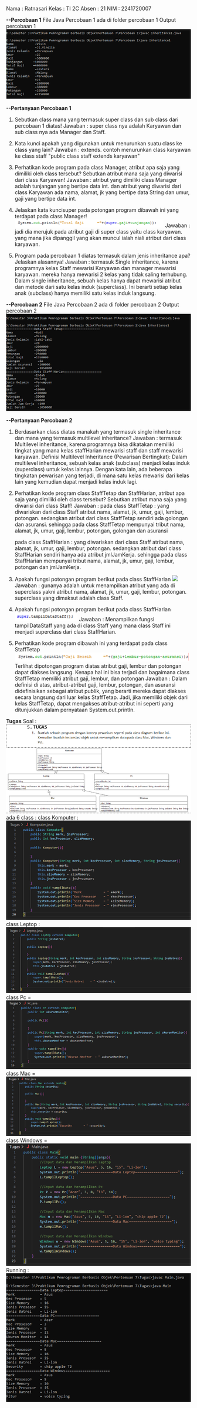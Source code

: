 Nama : Ratnasari
Kelas : TI 2C
Absen : 21
NIM : 2241720007

**--Percobaan 1**
File Java Percobaan 1 ada di folder percobaan 1
Output percobaan 1
<img src="output percobaan1.PNG">

**--Pertanyaan Percobaan 1**

1. Sebutkan class mana yang termasuk super class dan sub class dari percobaan 1 diatas!
   Jawaban : super class nya adalah Karyawan dan sub class nya ada Manager dan Staff.

2. Kata kunci apakah yang digunakan untuk menurunkan suatu class ke class yang lain?
   Jawaban : extends. contoh menurunkan class karyawan ke class staff "public class staff extends karyawan"

3. Perhatikan kode program pada class Manager, atribut apa saja yang dimiliki oleh class tersebut? Sebutkan atribut mana saja yang diwarisi dari class Karyawan!
   Jawaban : atribut yang dimiliki class Manager adalah tunjangan yang bertipe data int. dan atribut yang diwarisi dari class Karyawan ada nama, alamat, jk yang bertipe data String dan umur, gaji yang bertipe data int.

4. Jelaskan kata kuncisuper pada potongan program dibawah ini yang terdapat pada class Manager!
   <img src="soal pp1_4.PNG">
   Jawaban : jadi dia merujuk pada atribut gaji di super class yaitu class karyawan. yang mana jika dipanggil yang akan muncul ialah niali atribut dari class karyawan.

5. Program pada percobaan 1 diatas termasuk dalam jenis inheritance apa? Jelaskan alasannya!
   Jawaban :
   termasuk Single inheritance, karena programnya kelas Staff mewarisi Karyawan dan manager mewarisi karyawan. mereka hanya mewarisi 2 kelas yang tidak saling terhubung.
   Dalam single inheritance, sebuah kelas hanya dapat mewarisi atribut dan metode dari satu kelas induk (superclass). Ini berarti setiap kelas anak (subclass) hanya memiliki satu kelas induk langsung.

**--Percobaan 2**
File Java Percobaan 2 ada di folder percobaan 2
Output percobaan 2
<img src="output percobaan2.PNG">

**--Pertanyaan Percobaan 2**

1. Berdasarkan class diatas manakah yang termasuk single inheritance dan mana yang termasuk multilevel inheritance?
   Jawaban :
   termasuk Multilevel inheritance, karena programnya bisa dikatakan memiliki tingkat yang mana kelas staffHarian mewarisi staff dan staff mewarisi karyawan.
   Definisi Multilevel Inheritance (Pewarisan Bertingkat):
   Dalam multilevel inheritance, sebuah kelas anak (subclass) menjadi kelas induk (superclass) untuk kelas lainnya. Dengan kata lain, ada beberapa tingkatan pewarisan yang terjadi, di mana satu kelas mewarisi dari kelas lain yang kemudian dapat menjadi kelas induk lagi.

2. Perhatikan kode program class StaffTetap dan StaffHarian, atribut apa saja yang dimiliki oleh class tersebut? Sebutkan atribut mana saja yang diwarisi dari class Staff!
   Jawaban :
   pada class StaffTetap : yang diwariskan dari class Staff atribut nama, alamat, jk, umur, gaji, lembur, potongan.
   sedangkan atribut dari class StaffTetap sendiri ada golongan dan asuransi.
   sehingga pada class StaffTetap mempunyai tribut nama, alamat, jk, umur, gaji, lembur, potongan, golongan dan asuransi

   pada class StaffHarian : yang diwariskan dari class Staff atribut nama, alamat, jk, umur, gaji, lembur, potongan.
   sedangkan atribut dari class StaffHarian sendiri hanya ada atribut jmlJamKerja.
   sehingga pada class StaffHarian mempunyai tribut nama, alamat, jk, umur, gaji, lembur, potongan dan jmlJamKerja.

3. Apakah fungsi potongan program berikut pada class StaffHarian
   <img src="soal pp_3.PNG">
   Jawaban : gunanya adalah untuk menampilkan atribut yang ada di superclass yakni atribut nama, alamat, jk, umur, gaji, lembur, potongan. superclass yang dimaksut adalah class Staff.

4. Apakah fungsi potongan program berikut pada class StaffHarian
   <img src="soal pp_4.PNG">
   Jawaban : Menampilkan fungsi tampilDataStaff yang ada di class Staff yang mana class Staff ini menjadi superclass dari class StaffHarian.

5. Perhatikan kode program dibawah ini yang terdapat pada class StaffTetap
   <img src="soal pp_5.PNG">
   Terlihat dipotongan program diatas atribut gaji, lembur dan potongan dapat diakses langsung. Kenapa hal ini bisa terjadi dan bagaimana class StaffTetap memiliki atribut gaji, lembur, dan potongan
   Jawaban :
   Dalam definisi di atas, atribut-atribut gaji, lembur, potongan, dan asuransi didefinisikan sebagai atribut publik, yang berarti mereka dapat diakses secara langsung dari luar kelas StaffTetap. Jadi, jika memiliki objek dari kelas StaffTetap, dapat mengakses atribut-atribut ini seperti yang ditunjukkan dalam pernyataan System.out.println.

**Tugas**
Soal : <img src="soal_Tugas.PNG">
ada 6 class :
class Komputer : <img src="class_Komputer.PNG">
class Leptop : <img src="class_Leptop.PNG">
class Pc = <img src="class_Pc.PNG">
class Mac = <img src="class_Mac.PNG">
class Windows = <img src="class_Main.PNG">
Running : <img src="running_tugas.PNG">
